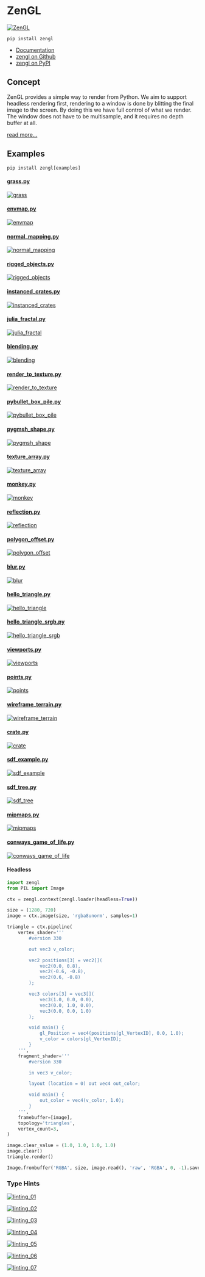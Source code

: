 # ZenGL

[![ZenGL](https://repository-images.githubusercontent.com/420309094/f7c17e13-4d5b-4a38-8b52-ab2dfdacd5a0)](#zengl)

```
pip install zengl
```

- [Documentation](https://zengl.readthedocs.io/)
- [zengl on Github](https://github.com/szabolcsdombi/zengl/)
- [zengl on PyPI](https://pypi.org/project/zengl/)

## Concept

ZenGL provides a simple way to render from Python. We aim to support headless rendering first,
rendering to a window is done by blitting the final image to the screen. By doing this we have full control of
what we render. The window does not have to be multisample, and it requires no depth buffer at all.

[read more...](https://zengl.readthedocs.io/en/latest/#concept)

## Examples

```
pip install zengl[examples]
```

#### [grass.py](https://github.com/szabolcsdombi/zengl/blob/main/examples/grass.py)

[![grass](https://github.com/szabolcsdombi/zengl-example-images/raw/examples/grass.png)](#grasspy)

#### [envmap.py](https://github.com/szabolcsdombi/zengl/blob/main/examples/envmap.py)

[![envmap](https://github.com/szabolcsdombi/zengl-example-images/raw/examples/envmap.png)](#envmappy)

#### [normal_mapping.py](https://github.com/szabolcsdombi/zengl/blob/main/examples/normal_mapping.py)

[![normal_mapping](https://github.com/szabolcsdombi/zengl-example-images/raw/examples/normal_mapping.jpg)](#normal_mappingpy)

#### [rigged_objects.py](https://github.com/szabolcsdombi/zengl/blob/main/examples/rigged_objects.py)

[![rigged_objects](https://github.com/szabolcsdombi/zengl-example-images/raw/examples/rigged_objects.png)](#rigged_objectspy)

#### [instanced_crates.py](https://github.com/szabolcsdombi/zengl/blob/main/examples/instanced_crates.py)

[![instanced_crates](https://github.com/szabolcsdombi/zengl-example-images/raw/examples/instanced_crates.jpg)](#instanced_cratespy)

#### [julia_fractal.py](https://github.com/szabolcsdombi/zengl/blob/main/examples/julia_fractal.py)

[![julia_fractal](https://github.com/szabolcsdombi/zengl-example-images/raw/examples/julia_fractal.png)](#julia_fractalpy)

#### [blending.py](https://github.com/szabolcsdombi/zengl/blob/main/examples/blending.py)

[![blending](https://github.com/szabolcsdombi/zengl-example-images/raw/examples/blending.png)](#blendingpy)

#### [render_to_texture.py](https://github.com/szabolcsdombi/zengl/blob/main/examples/render_to_texture.py)

[![render_to_texture](https://github.com/szabolcsdombi/zengl-example-images/raw/examples/render_to_texture.png)](#render_to_texturepy)

#### [pybullet_box_pile.py](https://github.com/szabolcsdombi/zengl/blob/main/examples/pybullet_box_pile.py)

[![pybullet_box_pile](https://github.com/szabolcsdombi/zengl-example-images/raw/examples/pybullet_box_pile.png)](#pybullet_box_pilepy)

#### [pygmsh_shape.py](https://github.com/szabolcsdombi/zengl/blob/main/examples/pygmsh_shape.py)

[![pygmsh_shape](https://github.com/szabolcsdombi/zengl-example-images/raw/examples/pygmsh_shape.png)](#pygmsh_shapepy)

#### [texture_array.py](https://github.com/szabolcsdombi/zengl/blob/main/examples/texture_array.py)

[![texture_array](https://github.com/szabolcsdombi/zengl-example-images/raw/examples/texture_array.png)](#texture_arraypy)

#### [monkey.py](https://github.com/szabolcsdombi/zengl/blob/main/examples/monkey.py)

[![monkey](https://github.com/szabolcsdombi/zengl-example-images/raw/examples/monkey.png)](#monkeypy)

#### [reflection.py](https://github.com/szabolcsdombi/zengl/blob/main/examples/reflection.py)

[![reflection](https://github.com/szabolcsdombi/zengl-example-images/raw/examples/reflection.png)](#reflectionpy)

#### [polygon_offset.py](https://github.com/szabolcsdombi/zengl/blob/main/examples/polygon_offset.py)

[![polygon_offset](https://github.com/szabolcsdombi/zengl-example-images/raw/examples/polygon_offset.png)](#polygon_offsetpy)

#### [blur.py](https://github.com/szabolcsdombi/zengl/blob/main/examples/blur.py)

[![blur](https://github.com/szabolcsdombi/zengl-example-images/raw/examples/blur.png)](#blurpy)

#### [hello_triangle.py](https://github.com/szabolcsdombi/zengl/blob/main/examples/hello_triangle.py)

[![hello_triangle](https://github.com/szabolcsdombi/zengl-example-images/raw/examples/hello_triangle.png)](#hello_trianglepy)

#### [hello_triangle_srgb.py](https://github.com/szabolcsdombi/zengl/blob/main/examples/hello_triangle_srgb.py)

[![hello_triangle_srgb](https://github.com/szabolcsdombi/zengl-example-images/raw/examples/hello_triangle_srgb.png)](#hello_triangle_srgbpy)

#### [viewports.py](https://github.com/szabolcsdombi/zengl/blob/main/examples/viewports.py)

[![viewports](https://github.com/szabolcsdombi/zengl-example-images/raw/examples/viewports.png)](#viewportspy)

#### [points.py](https://github.com/szabolcsdombi/zengl/blob/main/examples/points.py)

[![points](https://github.com/szabolcsdombi/zengl-example-images/raw/examples/points.png)](#pointspy)

#### [wireframe_terrain.py](https://github.com/szabolcsdombi/zengl/blob/main/examples/wireframe_terrain.py)

[![wireframe_terrain](https://github.com/szabolcsdombi/zengl-example-images/raw/examples/wireframe_terrain.png)](#wireframe_terrainpy)

#### [crate.py](https://github.com/szabolcsdombi/zengl/blob/main/examples/crate.py)

[![crate](https://github.com/szabolcsdombi/zengl-example-images/raw/examples/crate.png)](#cratepy)

#### [sdf_example.py](https://github.com/szabolcsdombi/zengl/blob/main/examples/sdf_example.py)

[![sdf_example](https://github.com/szabolcsdombi/zengl-example-images/raw/examples/sdf_example.png)](#sdf_examplepy)

#### [sdf_tree.py](https://github.com/szabolcsdombi/zengl/blob/main/examples/sdf_tree.py)

[![sdf_tree](https://github.com/szabolcsdombi/zengl-example-images/raw/examples/sdf_tree.png)](#sdf_treepy)

#### [mipmaps.py](https://github.com/szabolcsdombi/zengl/blob/main/examples/mipmaps.py)

[![mipmaps](https://github.com/szabolcsdombi/zengl-example-images/raw/examples/mipmaps.png)](#mipmapspy)

#### [conways_game_of_life.py](https://github.com/szabolcsdombi/zengl/blob/main/examples/conways_game_of_life.py)

[![conways_game_of_life](https://github.com/szabolcsdombi/zengl-example-images/raw/examples/conways_game_of_life.png)](#conways_game_of_lifepy)

#### Headless

```py
import zengl
from PIL import Image

ctx = zengl.context(zengl.loader(headless=True))

size = (1280, 720)
image = ctx.image(size, 'rgba8unorm', samples=1)

triangle = ctx.pipeline(
    vertex_shader='''
        #version 330

        out vec3 v_color;

        vec2 positions[3] = vec2[](
            vec2(0.0, 0.8),
            vec2(-0.6, -0.8),
            vec2(0.6, -0.8)
        );

        vec3 colors[3] = vec3[](
            vec3(1.0, 0.0, 0.0),
            vec3(0.0, 1.0, 0.0),
            vec3(0.0, 0.0, 1.0)
        );

        void main() {
            gl_Position = vec4(positions[gl_VertexID], 0.0, 1.0);
            v_color = colors[gl_VertexID];
        }
    ''',
    fragment_shader='''
        #version 330

        in vec3 v_color;

        layout (location = 0) out vec4 out_color;

        void main() {
            out_color = vec4(v_color, 1.0);
        }
    ''',
    framebuffer=[image],
    topology='triangles',
    vertex_count=3,
)

image.clear_value = (1.0, 1.0, 1.0, 1.0)
image.clear()
triangle.render()

Image.frombuffer('RGBA', size, image.read(), 'raw', 'RGBA', 0, -1).save('hello.png')
```

### Type Hints

[![linting_01](https://github.com/szabolcsdombi/zengl-example-images/raw/examples/linting/linting_01.png)](#typehints)

[![linting_02](https://github.com/szabolcsdombi/zengl-example-images/raw/examples/linting/linting_02.png)](#typehints)

[![linting_03](https://github.com/szabolcsdombi/zengl-example-images/raw/examples/linting/linting_03.png)](#typehints)

[![linting_04](https://github.com/szabolcsdombi/zengl-example-images/raw/examples/linting/linting_04.png)](#typehints)

[![linting_05](https://github.com/szabolcsdombi/zengl-example-images/raw/examples/linting/linting_05.png)](#typehints)

[![linting_06](https://github.com/szabolcsdombi/zengl-example-images/raw/examples/linting/linting_06.png)](#typehints)

[![linting_07](https://github.com/szabolcsdombi/zengl-example-images/raw/examples/linting/linting_07.png)](#typehints)
